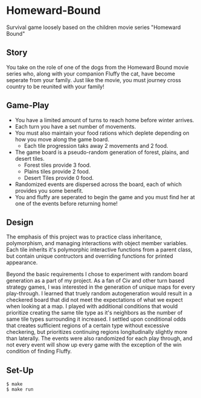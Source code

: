 # Homeward-Bound
Survival game loosely based on the children movie series "Homeward Bound"

## Story ##
You take on the role of one of the dogs from the Homeward Bound movie series who, along with your companion Fluffy the cat, have become seperate from your family. Just like the movie, you must journey cross country to be reunited with your family!

## Game-Play ##
* You have a limited amount of turns to reach home before winter arrives.
* Each turn you have a set number of movements.
* You must also maintain your food rations which deplete depending on how you move along the game board.
  * Each tile progression taks away 2 movements and 2 food.
* The game board is a pseudo-random generation of forest, plains, and desert tiles.
  * Forest tiles provide 3 food.
  * Plains tiles provide 2 food.
  * Desert Tiles provide 0 food.
* Randomized events are dispersed across the board, each of which provides you some benefit.
* You and fluffy are seperated to begin the game and you must find her at one of the events before returning home!

## Design ##
The emphasis of this project was to practice class inheritance, polymorphism, and managing interactions with object member variables. Each tile inherits it's polymorphic interactive functions from a parent class, but contain unique contructors and overriding functions for printed appearance.

Beyond the basic requirements I chose to experiment with random board generation as a part of my project. As a fan of Civ and other turn based strategy games, I was interested in the generation of unique maps for every play-through. I learned that truely random autogeneration would result in a checkered board that did not meet the expectations of what we expect when looking at a map. I played with additional conditions that would prioritize creating the same tile type as it's neighbors as the number of same tile types surrounding it increased. I settled upon conditional odds that creates sufficient regions of a certain type without excessive checkering, but prioritizes continuing regions longitudinally slightly more than laterally. The events were also randomized for each play through, and not every event will show up every game with the exception of the win condition of finding Fluffy.

## Set-Up ##
```
$ make
$ make run
```
